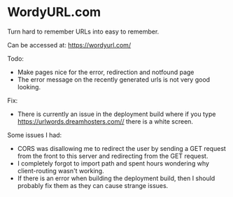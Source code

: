 # WordyURL.com
Turn hard to remember URLs into easy to remember.

Can be accessed at:
https://wordyurl.com/

Todo:
- Make pages nice for the error, redirection and notfound page
- The error message on the recently generated urls is not very good looking.

Fix:
- There is currently an issue in the deployment build where if you type https://urlwords.dreamhosters.com// there is a white screen.

Some issues I had:
- CORS was disallowing me to redirect the user by sending a GET request from the front to this server and redirecting from the GET request.
- I completely forgot to import path and spent hours wondering why client-routing wasn't working.
- If there is an error when building the deployment build, then I should probably fix them as they can cause strange issues. 
